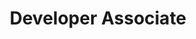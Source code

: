 ---
title: 'Developer Associate'
company: 'Amazon Web Services'
url: 'https://www.credly.com/badges/9d973599-d45a-4564-9bcb-65a9e517f3a5/public_url'
issueDate: '2024-08-19'
expiryDate: '2027-09-01'
---